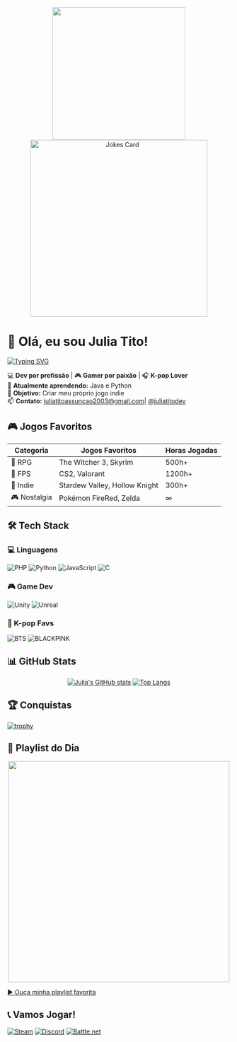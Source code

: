 <div align="center">
  <img src="https://media.giphy.com/media/v1.Y2lkPTc5MGI3NjExcWJ0d3B2ZG1zZ2NqY2VzZzB6eW5tY3FqY2RjbjB6dGJmYzZ6eGZ1eSZlcD12MV9pbnRlcm5hbF9naWZfYnlfaWQmY3Q9Zw/qgQUggAC3Pfv687qPC/giphy.gif" width="300">
  <br>
  <img src="https://readme-jokes.vercel.app/api?theme=tokyonight" alt="Jokes Card" width="400">
</div>

# 👋 Olá, eu sou Julia Tito!  

[![Typing SVG](https://readme-typing-svg.demolab.com?font=Press+Start+2P&size=24&duration=4000&pause=1000&color=FF6BAB&width=500&lines=Desenvolvedora+Full-Stack;Gamer+Competitiva;K-pop+Enthusiast;Amante+de+Café+)](https://git.io/typing-svg)

💻 **Dev por profissão** | 🎮 **Gamer por paixão** | 🎧 **K-pop Lover**  
🌱 **Atualmente aprendendo:** Java e Python  
🎯 **Objetivo:** Criar meu próprio jogo indie  
📫 **Contato:** juliatitoassuncao2003@gmail.com| [@juliatitodev](https://twitter.com/juliatitodev)  

## 🎮 Jogos Favoritos  

<div align="center">
  
| Categoria | Jogos Favoritos | Horas Jogadas |
|-----------|----------------|--------------|
| 🏹 RPG | The Witcher 3, Skyrim | 500h+ |
| 🔫 FPS | CS2, Valorant | 1200h+ |
| 🌿 Indie | Stardew Valley, Hollow Knight | 300h+ |
| 🎮 Nostalgia | Pokémon FireRed, Zelda | ∞ |

</div>

## 🛠️ Tech Stack  

### 💻 Linguagens  
![PHP](https://img.shields.io/badge/PHP-777BB4?style=for-the-badge&logo=php&logoColor=white)
![Python](https://img.shields.io/badge/Python-3776AB?style=for-the-badge&logo=python&logoColor=white)
![JavaScript](https://img.shields.io/badge/JavaScript-F7DF1E?style=for-the-badge&logo=javascript&logoColor=black)
![C](https://img.shields.io/badge/C-00599C?style=for-the-badge&logo=c&logoColor=white)

### 🎮 Game Dev  
![Unity](https://img.shields.io/badge/Unity-100000?style=for-the-badge&logo=unity&logoColor=white)
![Unreal](https://img.shields.io/badge/Unreal-0E1128?style=for-the-badge&logo=unrealengine&logoColor=white)

### 🎵 K-pop Favs  
![BTS](https://img.shields.io/badge/-BTS-000000?style=flat-square&logo=data:image/svg+xml;base64,...)
![BLACKPINK](https://img.shields.io/badge/-BLACKPINK-FF5F9E?style=flat-square)

## 📊 GitHub Stats  

<div align="center">
  
[![Julia's GitHub stats](https://github-readme-stats.vercel.app/api?username=TryMySeMfQ&show_icons=true&theme=radical)](https://github.com/TryMySeMfQ)
[![Top Langs](https://github-readme-stats.vercel.app/api/top-langs/?username=TryMySeMfQ&layout=compact&theme=radical)](https://github.com/TryMySeMfQ)

</div>

## 🏆 Conquistas  

[![trophy](https://github-profile-trophy.vercel.app/?username=TryMySeMfQ&theme=onedark&row=2&column=4)](https://github.com/ryo-ma/github-profile-trophy)

## 🎵 Playlist do Dia  

<div align="center">
  <a href="https://open.spotify.com/playlist/2czJWZx96ImiM8fHLKbaHl">
    <img src="https://spotify-playlist-cover.vercel.app/api/view?cover_image=true&theme=novatorem&bar_color=FF6BAB&bar_color_cover=true&playlist_id=2czJWZx96ImiM8fHLKbaHl" width="500">
  </a>
</div>
  
  [▶️ Ouça minha playlist favorita](https://open.spotify.com/playlist/2czJWZx96ImiM8fHLKbaHl)
</div>

## 📞 Vamos Jogar!  

[![Steam](https://img.shields.io/badge/Steam-000000?style=for-the-badge&logo=steam&logoColor=white)](https://steamcommunity.com/id/juliatito)
[![Discord](https://img.shields.io/badge/Discord-5865F2?style=for-the-badge&logo=discord&logoColor=white)](https://discord.gg/juliatito)
[![Battle.net](https://img.shields.io/badge/Battle.net-148EFF?style=for-the-badge&logo=battle.net&logoColor=white)](https://battle.net/juliatito)

